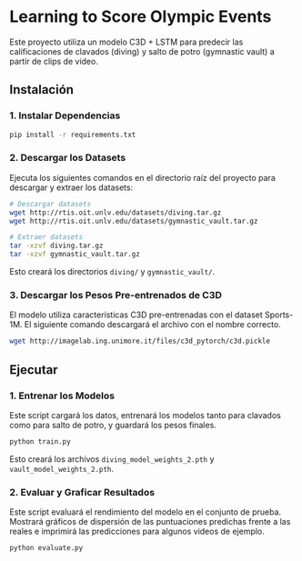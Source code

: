 # Learning to Score Olympic Events

Este proyecto utiliza un modelo C3D + LSTM para predecir las calificaciones de clavados (diving) y salto de potro (gymnastic vault) a partir de clips de video.

## Instalación

### 1. Instalar Dependencias
```bash
pip install -r requirements.txt
```
### 2. Descargar los Datasets
Ejecuta los siguientes comandos en el directorio raíz del proyecto para descargar y extraer los datasets:
```bash
# Descargar datasets
wget http://rtis.oit.unlv.edu/datasets/diving.tar.gz
wget http://rtis.oit.unlv.edu/datasets/gymnastic_vault.tar.gz

# Extraer datasets
tar -xzvf diving.tar.gz
tar -xzvf gymnastic_vault.tar.gz
```
Esto creará los directorios `diving/` y `gymnastic_vault/`.

### 3. Descargar los Pesos Pre-entrenados de C3D
El modelo utiliza características C3D pre-entrenadas con el dataset Sports-1M. El siguiente comando descargará el archivo con el nombre correcto.
```bash
wget http://imagelab.ing.unimore.it/files/c3d_pytorch/c3d.pickle
```

## Ejecutar

### 1. Entrenar los Modelos
Este script cargará los datos, entrenará los modelos tanto para clavados como para salto de potro, y guardará los pesos finales.
```bash
python train.py
```
Esto creará los archivos `diving_model_weights_2.pth` y `vault_model_weights_2.pth`.

### 2. Evaluar y Graficar Resultados
Este script evaluará el rendimiento del modelo en el conjunto de prueba. Mostrará gráficos de dispersión de las puntuaciones predichas frente a las reales e imprimirá las predicciones para algunos videos de ejemplo.
```bash
python evaluate.py
```
